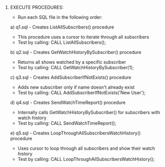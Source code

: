 
1. EXECUTE PROCEDURES:
   - Run each SQL file in the following order:
   
   a) q1.sql - Creates ListAllSubscribers() procedure
      - This procedure uses a cursor to iterate through all subscribers
      - Test by calling: CALL ListAllSubscribers();
   
   b) q2.sql - Creates GetWatchHistoryBySubscriber() procedure  
      - Returns all shows watched by a specific subscriber
      - Test by calling: CALL GetWatchHistoryBySubscriber(1);
   
   c) q3.sql - Creates AddSubscriberIfNotExists() procedure
      - Adds new subscriber only if name doesn't already exist
      - Test by calling: CALL AddSubscriberIfNotExists('New User');
   
   d) q4.sql - Creates SendWatchTimeReport() procedure
      - Internally calls GetWatchHistoryBySubscriber() for subscribers with watch history
      - Test by calling: CALL SendWatchTimeReport();
   
   e) q5.sql - Creates LoopThroughAllSubscribersWatchHistory() procedure
      - Uses cursor to loop through all subscribers and show their watch history
      - Test by calling: CALL LoopThroughAllSubscribersWatchHistory();
